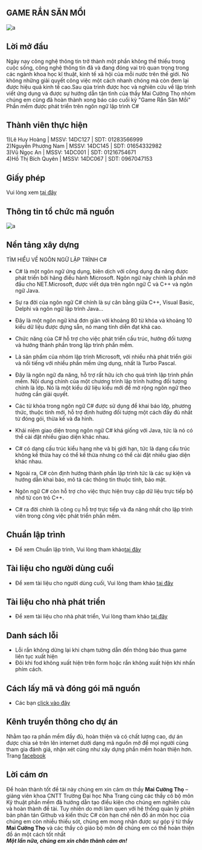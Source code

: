 ## GAME RẮN SĂN MỒI  
![a](https://user-images.githubusercontent.com/27406948/28246840-c1fcfe1a-6a4d-11e7-8cfe-838159fae178.jpg)  
## Lời mở đầu  
Ngày nay công nghệ thông tin trở thành một phần không thể thiếu trong cuộc sống, công nghệ thông tin đã và đang đóng vai trò quan trọng trong các ngành khoa học kĩ thuật, kinh tế xã hội của mỗi nước trên thế giới. Nó không những giải quyết công việc một cách nhanh chóng mà còn đem lại được hiệu quả kinh tế cao.Sau qúa trình được học và nghiên cứu về lập trình viết ứng dụng và được sự hướng dẫn tận tình của  thầy Mai Cường Thọ nhóm chúng em cũng đã hoàn thành xong báo cáo cuối kỳ "Game Rắn Săn Mồi"  
Phần mềm được phát triển trên ngôn ngữ lập trình C#     
## Thành viên thực hiện  
1)Lê Huy Hoàng | MSSV: 14DC127  | SDT: 01283566999  
2)Nguyễn Phương Nam | MSSV: 14DC145 | SDT: 01654332982  
3)Vũ Ngọc An | MSSV: 14DC001 | SDT: 01216754671  
4)Hồ Thị Bích Quyên | MSSV: 14DC067 | SDT: 0967047153  
## Giấy phép  
Vui lòng xem [tại đây](https://github.com/project4305snake/maincode/blob/master/giayphep.md)  
## Thông tin tổ chức mã nguồn  
![a](https://user-images.githubusercontent.com/23743336/28246986-c701e37c-6a51-11e7-904f-2ea1d22b7996.png)
## Nền tảng xây dựng   
TÌM HIỂU VỀ NGÔN NGỮ LẬP TRÌNH C#  
- C# là một ngôn ngữ ứng dụng, biên dịch với công dụng đa năng được phát triển bởi hãng điều hành Microsoft. Ngôn ngữ này chính là phần mở đầu cho NET.Microsoft, được viết dựa trên ngôn ngữ C và C++ và ngôn ngữ Java.  

- Sự ra đời của ngôn ngữ C# chính là sự cân bằng giữa C++, Visual Basic, Delphi và ngôn ngữ lập trình Java…  

- Đây là một ngôn ngữ khá đơn giản với khoảng 80 từ khóa và khoảng 10 kiểu dữ liệu được dựng sẵn, nó mang tính diễn đạt khá cao.  

- Chức năng của C# hỗ trợ cho việc phát triển cấu trúc, hướng đối tượng và hướng thành phần trong lập trình phần mềm.  

- Là sản phẩm của nhóm lập trình Microsoft, với nhiều nhà phát triển giỏi và nổi tiếng với nhiều phần mềm ứng dụng, nhất là Turbo Pascal.  

- Đây là ngôn ngữ đa năng, hỗ trợ rất hữu ích cho quá trình lập trình phần mềm. Nội dung chính của một chương trình lập trình hướng đối tượng chính là lớp. Nó là một kiểu dữ liệu kiểu mới để mở rộng ngôn ngữ theo hướng cần giải quyết.  

- Các từ khóa trong ngôn ngữ C# được sử dụng để khai báo lớp, phương thức, thuộc tính mới, hỗ trợ định hướng đối tượng một cách đầy đủ nhất từ đóng gói, thừa kế và đa hình.  

- Khái niệm giao diện trong ngôn ngữ C# khá giống với Java, tức là nó có thể cài đặt nhiều giao diện khác nhau.  

- C# có dạng cấu trúc kiểu hạng nhẹ và bị giới hạn, tức là dạng cấu trúc không kế thừa hay có thể kế thừa nhưng có thể cài đặt nhiều giao diện khác nhau.  

- Ngoài ra, C# còn định hướng thành phần lập trình tức là các sự kiện và hướng dẫn khai báo, mô tả các thông tin thuộc tính, bảo mật.  

- Ngôn ngữ C# còn hỗ trợ cho việc thực hiện truy cập dữ liệu trực tiếp bộ nhớ từ con trỏ C++.  

- C# ra đời chính là công cụ hỗ trợ trực tiếp và đa năng nhất cho lập trình viên trong công việc phát triển phần mềm.  

## Chuẩn lập trình  
* Để xem Chuẩn lập trình, Vui lòng tham khảo[tại đây](https://github.com/project4305snake/maincode/blob/master/chuanlaptrinh.md)  
## Tài liệu cho người dùng cuối  
* Để xem tài liệu cho người dùng cuối, Vui lòng tham khảo [tại đây](https://github.com/project4305snake/maincode/blob/master/foruser.md)  
## Tài liệu cho nhà phát triển  
* Để xem tài liệu cho nhà phát triển, Vui lòng tham khảo [tại đây]()  
## Danh sách lỗi  
- Lỗi rắn không dừng lại khi chạm tường dẫn đến thông báo thua game liên tục xuất hiện 
- Đôi khi fod không xuất hiện trên form hoặc rắn không xuất hiện khi nhấn phím cách.  

## Cách lấy mã và đóng gói mã nguồn  
* Các bạn [click vào đây](https://drive.google.com/file/d/0By6zfHXiA3SoYlJLTENtcVRmOGs/view)
 
## Kênh truyền thông cho dự án  
Nhằm tạo ra phần mềm đầy đủ, hoàn thiện và có chất lượng cao, dự án được chia sẻ trên lên internet dưới dạng mã nguồn mở để mọi người cùng tham gia đánh giá, nhận xét cũng như xây dựng phần mềm hoàn thiện hơn.  
Trang [facebook](https://www.facebook.com/Snack-Game-123021758309921/)  

## Lời cám ơn  
Để hoàn thành tốt đề tài này chúng em xin cảm ơn thầy **Mai Cường Thọ** – giảng viên khoa CNTT Trường Đại học Nha Trang cùng các thầy cô bộ môn Kỹ thuật phần mềm đã hướng dẫn tạo điều kiện cho chúng em nghiên cứu và hoàn thành đề tài. Tuy nhiên do mới làm quen với hệ thống quản lý phiên bản phân tán Github và kiến thức C# còn hạn chế nên đồ án môn học của chúng em còn nhiều thiếu sót, chúng em mong nhận được sự góp ý từ thầy **Mai Cường Thọ** và các thầy cô giáo bộ môn để chúng em có thể hoàn thiện đồ án một cách tốt nhất  
**_Một lần nữa, chúng em xin chân thành cảm ơn!_**  

